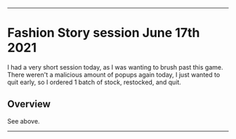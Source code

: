 
***

# Fashion Story session June 17th 2021

I had a very short session today, as I was wanting to brush past this game. There weren't a malicious amount of popups again today, I just wanted to quit early, so I ordered 1 batch of stock, restocked, and quit.

## Overview

See above.

***
